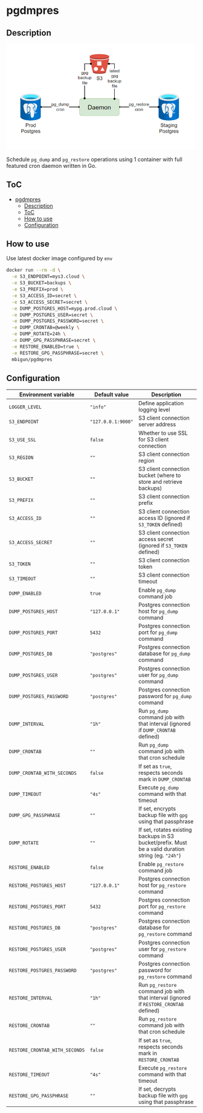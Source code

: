 # pgdmpres

## Description

![Usecase architecture](arch.png)

Schedule `pg_dump` and `pg_restore` operations using 1 container with full featured cron daemon written in Go.

## ToC

- [pgdmpres](#pgdmpres)
  - [Description](#description)
  - [ToC](#toc)
  - [How to use](#how-to-use)
  - [Configuration](#configuration)

## How to use

Use latest docker image configured by `env`

```bash
docker run --rm -d \
  -e S3_ENDPOINT=mys3.cloud \
  -e S3_BUCKET=backups \
  -e S3_PREFIX=prod \
  -e S3_ACCESS_ID=secret \
  -e S3_ACCESS_SECRET=secret \
  -e DUMP_POSTGRES_HOST=mypg.prod.cloud \
  -e DUMP_POSTGRES_USER=secret \
  -e DUMP_POSTGRES_PASSWORD=secret \
  -e DUMP_CRONTAB=@weekly \
  -e DUMP_ROTATE=24h \
  -e DUMP_GPG_PASSPHRASE=secret \
  -e RESTORE_ENABLED=true \
  -e RESTORE_GPG_PASSPHRASE=secret \
  mbigun/pgdmpres
```

## Configuration

| Environment variable           | Default value      | Description                                                                                         |
| ------------------------------ | ------------------ | --------------------------------------------------------------------------------------------------- |
| `LOGGER_LEVEL`                 | `"info"`           | Define application logging level                                                                    |
| `S3_ENDPOINT`                  | `"127.0.0.1:9000"` | S3 client connection server address                                                                 |
| `S3_USE_SSL`                   | `false`            | Whether to use SSL for S3 client connection                                                         |
| `S3_REGION`                    | `""`               | S3 client connection region                                                                         |
| `S3_BUCKET`                    | `""`               | S3 client connection bucket (where to store and retrieve backups)                                   |
| `S3_PREFIX`                    | `""`               | S3 client connection prefix                                                                         |
| `S3_ACCESS_ID`                 | `""`               | S3 client connection access ID (ignored if `S3_TOKEN` defined)                                      |
| `S3_ACCESS_SECRET`             | `""`               | S3 client connection access secret (ignored if `S3_TOKEN` defined)                                  |
| `S3_TOKEN`                     | `""`               | S3 client connection token                                                                          |
| `S3_TIMEOUT`                   | `""`               | S3 client connection timeout                                                                        |
| `DUMP_ENABLED`                 | `true`             | Enable `pg_dump` command job                                                                        |
| `DUMP_POSTGRES_HOST`           | `"127.0.0.1"`      | Postgres connection host for `pg_dump` command                                                      |
| `DUMP_POSTGRES_PORT`           | `5432`             | Postgres connection port for `pg_dump` command                                                      |
| `DUMP_POSTGRES_DB`             | `"postgres"`       | Postgres connection database for `pg_dump` command                                                  |
| `DUMP_POSTGRES_USER`           | `"postgres"`       | Postgres connection user for `pg_dump` command                                                      |
| `DUMP_POSTGRES_PASSWORD`       | `"postgres"`       | Postgres connection password for `pg_dump` command                                                  |
| `DUMP_INTERVAL`                | `"1h"`             | Run `pg_dump` command job with that interval (ignored if `DUMP_CRONTAB` defined)                    |
| `DUMP_CRONTAB`                 | `""`               | Run `pg_dump` command job with that cron schedule                                                   |
| `DUMP_CRONTAB_WITH_SECONDS`    | `false`            | If set as `true`, respects seconds mark in `DUMP_CRONTAB`                                           |
| `DUMP_TIMEOUT`                 | `"4s"`             | Execute `pg_dump` command with that timeout                                                         |
| `DUMP_GPG_PASSPHRASE`          | `""`               | If set, encrypts backup file with `gpg` using that passphrase                                       |
| `DUMP_ROTATE`                  | `""`               | If set, rotates existing backups in S3 bucket/prefix. Must be a valid duration string (eg. `"24h"`) |
| `RESTORE_ENABLED`              | `false`            | Enable `pg_restore` command job                                                                     |
| `RESTORE_POSTGRES_HOST`        | `"127.0.0.1"`      | Postgres connection host for `pg_restore` command                                                   |
| `RESTORE_POSTGRES_PORT`        | `5432`             | Postgres connection port for `pg_restore` command                                                   |
| `RESTORE_POSTGRES_DB`          | `"postgres"`       | Postgres connection database for `pg_restore` command                                               |
| `RESTORE_POSTGRES_USER`        | `"postgres"`       | Postgres connection user for `pg_restore` command                                                   |
| `RESTORE_POSTGRES_PASSWORD`    | `"postgres"`       | Postgres connection password for `pg_restore` command                                               |
| `RESTORE_INTERVAL`             | `"1h"`             | Run `pg_restore` command job with that interval (ignored if `RESTORE_CRONTAB` defined)              |
| `RESTORE_CRONTAB`              | `""`               | Run `pg_restore` command job with that cron schedule                                                |
| `RESTORE_CRONTAB_WITH_SECONDS` | `false`            | If set as `true`, respects seconds mark in `RESTORE_CRONTAB`                                        |
| `RESTORE_TIMEOUT`              | `"4s"`             | Execute `pg_restore` command with that timeout                                                      |
| `RESTORE_GPG_PASSPHRASE`       | `""`               | If set, decrypts backup file with `gpg` using that passphrase                                       |
